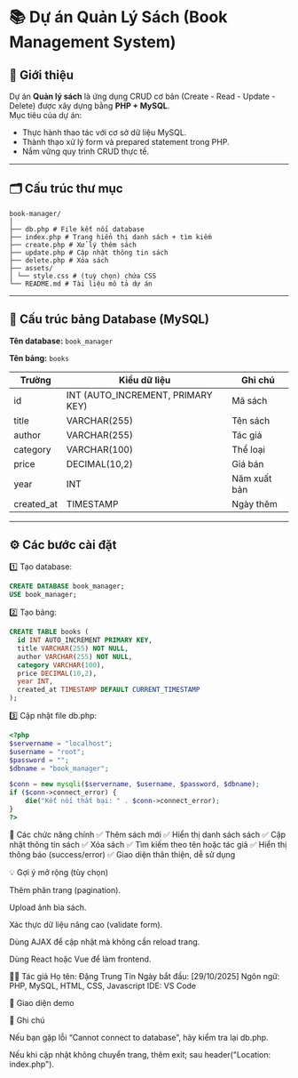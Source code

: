 # 📚 Dự án Quản Lý Sách (Book Management System)

## 🧩 Giới thiệu

Dự án **Quản lý sách** là ứng dụng CRUD cơ bản (Create - Read - Update - Delete) được xây dựng bằng **PHP + MySQL**.  
Mục tiêu của dự án:

- Thực hành thao tác với cơ sở dữ liệu MySQL.
- Thành thạo xử lý form và prepared statement trong PHP.
- Nắm vững quy trình CRUD thực tế.

---

## 🗂️ Cấu trúc thư mục

```plaintext
book-manager/
│
├── db.php # File kết nối database
├── index.php # Trang hiển thị danh sách + tìm kiếm
├── create.php # Xử lý thêm sách
├── update.php # Cập nhật thông tin sách
├── delete.php # Xóa sách
├── assets/
│ └── style.css # (tuỳ chọn) chứa CSS
└── README.md # Tài liệu mô tả dự án
```

---

## 🧱 Cấu trúc bảng Database (MySQL)

**Tên database:** `book_manager`

**Tên bảng:** `books`

| Trường     | Kiểu dữ liệu                      | Ghi chú      |
| ---------- | --------------------------------- | ------------ |
| id         | INT (AUTO_INCREMENT, PRIMARY KEY) | Mã sách      |
| title      | VARCHAR(255)                      | Tên sách     |
| author     | VARCHAR(255)                      | Tác giả      |
| category   | VARCHAR(100)                      | Thể loại     |
| price      | DECIMAL(10,2)                     | Giá bán      |
| year       | INT                               | Năm xuất bản |
| created_at | TIMESTAMP                         | Ngày thêm    |

---

## ⚙️ Các bước cài đặt

1️⃣ Tạo database:

```sql
CREATE DATABASE book_manager;
USE book_manager;
```

2️⃣ Tạo bảng:

```sql
CREATE TABLE books (
  id INT AUTO_INCREMENT PRIMARY KEY,
  title VARCHAR(255) NOT NULL,
  author VARCHAR(255) NOT NULL,
  category VARCHAR(100),
  price DECIMAL(10,2),
  year INT,
  created_at TIMESTAMP DEFAULT CURRENT_TIMESTAMP
);
```

3️⃣ Cập nhật file db.php:

```php
<?php
$servername = "localhost";
$username = "root";
$password = "";
$dbname = "book_manager";

$conn = new mysqli($servername, $username, $password, $dbname);
if ($conn->connect_error) {
    die("Kết nối thất bại: " . $conn->connect_error);
}
?>
```

🧠 Các chức năng chính
✅ Thêm sách mới
✅ Hiển thị danh sách sách
✅ Cập nhật thông tin sách
✅ Xóa sách
✅ Tìm kiếm theo tên hoặc tác giả
✅ Hiển thị thông báo (success/error)
✅ Giao diện thân thiện, dễ sử dụng

💡 Gợi ý mở rộng (tùy chọn)

Thêm phân trang (pagination).

Upload ảnh bìa sách.

Xác thực dữ liệu nâng cao (validate form).

Dùng AJAX để cập nhật mà không cần reload trang.

Dùng React hoặc Vue để làm frontend.

👨‍💻 Tác giả
Họ tên: Đặng Trung Tín
Ngày bắt đầu: [29/10/2025]
Ngôn ngữ: PHP, MySQL, HTML, CSS, Javascript
IDE: VS Code

📸 Giao diện demo

🧾 Ghi chú

Nếu bạn gặp lỗi “Cannot connect to database”, hãy kiểm tra lại db.php.

Nếu khi cập nhật không chuyển trang, thêm exit; sau header("Location: index.php").
